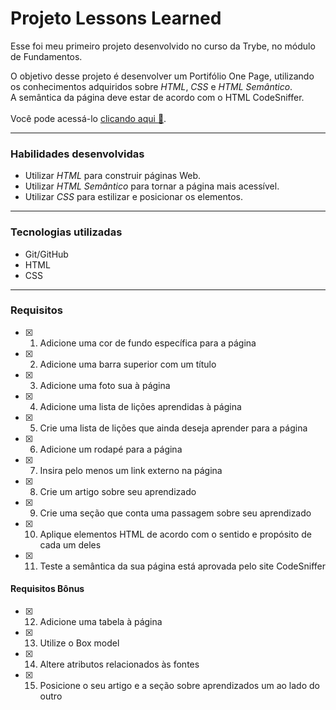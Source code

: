 # Projeto Lessons Learned
  Esse foi meu primeiro projeto desenvolvido no curso da Trybe, no módulo de Fundamentos.
  
  O objetivo desse projeto é desenvolver um Portifólio One Page, utilizando os conhecimentos adquiridos sobre _HTML_, _CSS_ e _HTML Semântico_.
  <br>A semântica da página deve estar de acordo com o HTML CodeSniffer.
  <br><br>Você pode acessá-lo <a href="https://johntvale.github.io/projeto-lessons-learned/">clicando aqui :rocket:</a>.

---

### Habilidades desenvolvidas
- Utilizar _HTML_ para construir páginas Web.
- Utilizar _HTML Semântico_ para tornar a página mais acessível.
- Utilizar _CSS_ para estilizar e posicionar os elementos.

---

### Tecnologias utilizadas
- Git/GitHub
- HTML
- CSS

---

### Requisitos
- [x] 1. Adicione uma cor de fundo específica para a página
- [x] 2. Adicione uma barra superior com um título
- [x] 3. Adicione uma foto sua à página
- [x] 4. Adicione uma lista de lições aprendidas à página
- [x] 5. Crie uma lista de lições que ainda deseja aprender para a página
- [x] 6. Adicione um rodapé para a página
- [x] 7. Insira pelo menos um link externo na página
- [x] 8. Crie um artigo sobre seu aprendizado
- [x] 9. Crie uma seção que conta uma passagem sobre seu aprendizado
- [x] 10. Aplique elementos HTML de acordo com o sentido e propósito de cada um deles
- [x] 11. Teste a semântica da sua página está aprovada pelo site CodeSniffer

#### Requisitos Bônus
- [x] 12. Adicione uma tabela à página
- [x] 13. Utilize o Box model
- [x] 14. Altere atributos relacionados às fontes
- [x] 15. Posicione o seu artigo e a seção sobre aprendizados um ao lado do outro
